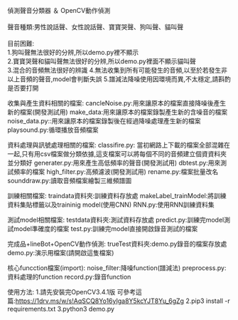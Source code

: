 偵測聲音分類器 ＆ OpenCV動作偵測<br>
<br>
聲音種類:男性說話聲、女性說話聲、寶寶哭聲、狗叫聲、貓叫聲<br>
<br>
目前困難:<br>
1.狗叫聲無法很好的分辨,所以demo.py裡不顯示<br>
2.寶寶哭聲和貓叫聲無法很好的分辨,所以demo.py裡面不顯示貓叫聲<br>
3.混合的音頻無法很好的辨識
4.無法收集到所有可能發生的音頻,以至於若發生非以上音頻的聲音,model會判斷失誤
5.譜減法降噪使用因環境而異,不太穩定,請斟酌是否要打開




收集與產生資料相關的檔案:
cancleNoise.py:用來讓原本的檔案直接降噪後產生新的檔案(開發測試用)
make_data:用來讓原本的檔案錄製產生新的含噪音的檔案
noise_data.py::用來讓原本的檔案錄製後在經過降噪處理產生新的檔案
playsound.py:循環播放音頻檔案




資料處理與訊號處理相關的檔案:
classifire.py: 當初網路上下載的檔案全部混雜在一起,只有用csv檔案做分類依據,這支檔案可以將每個不同的音頻建立個資資料夾並分類好
generater.py:用來產生高低頻率的聲音(開發測試用)
dbtest.py:用來測試頻率的檔案
high_filter.py:高頻濾波(開發測試用)
rename.py:檔案批量改名
sounddraw.py:讀取音頻檔案繪製三維頻譜圖




訓練相關檔案:
traindata資料夾:訓練資料存放處
makeLabel_trainModel:將訓練資料集貼標籤以及traininig model(使用CNN)
RNN.py:使用RNN訓練資料集




測試model相關檔案:
testdata資料夾:測試資料存放處
predict.py:訓練完model測試model準確度的檔案
test.py:訓練完model直接開啟錄音測試的檔案




完成品+lineBot+OpenCV動作偵測:
trueTest資料夾:demo.py錄音的檔案存放處
demo.py:演示用檔案(請開啟這隻檔案)




核心funcction檔案(import):
noise_filter:降噪function(譜減法)
preprocess.py:資料處理的function
record.py:錄音function




使用方法:
1.請先安裝完OpenCV3.4.1版
可參考這篇:https://1drv.ms/w/s!AqSCQ8Yo16yIga8Y5kcYJT8Yu_6gZg
2.pip3 install -r requirements.txt
3.python3 demo.py

